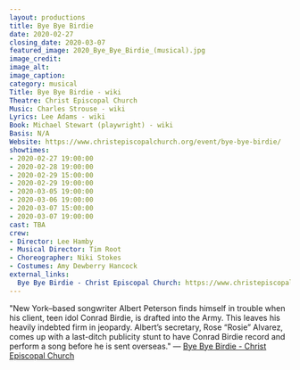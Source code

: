 ```yaml
---
layout: productions
title: Bye Bye Birdie
date: 2020-02-27
closing_date: 2020-03-07
featured_image: 2020_Bye_Bye_Birdie_(musical).jpg
image_credit:
image_alt:
image_caption:
category: musical
Title: Bye Bye Birdie - wiki
Theatre: Christ Episcopal Church
Music: Charles Strouse - wiki
Lyrics: Lee Adams - wiki
Book: Michael Stewart (playwright) - wiki
Basis: N/A
Website: https://www.christepiscopalchurch.org/event/bye-bye-birdie/
showtimes:
- 2020-02-27 19:00:00
- 2020-02-28 19:00:00
- 2020-02-29 15:00:00
- 2020-02-29 19:00:00
- 2020-03-05 19:00:00
- 2020-03-06 19:00:00
- 2020-03-07 15:00:00
- 2020-03-07 19:00:00
cast: TBA
crew:
- Director: Lee Hamby
- Musical Director: Tim Root
- Choreographer: Niki Stokes
- Costumes: Amy Dewberry Hancock
external_links:
  Bye Bye Birdie - Christ Episcopal Church: https://www.christepiscopalchurch.org/event/bye-bye-birdie/
---
```

"New York–based songwriter Albert Peterson finds himself in trouble when his client, teen idol Conrad Birdie, is drafted into the Army. This leaves his heavily indebted firm in jeopardy. Albert’s secretary, Rose “Rosie” Alvarez, comes up with a last-ditch publicity stunt to have Conrad Birdie record and perform a song before he is sent overseas." — [Bye Bye Birdie - Christ Episcopal Church](https://www.christepiscopalchurch.org/event/bye-bye-birdie/)
